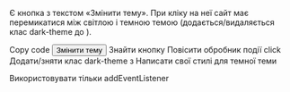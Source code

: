 Є кнопка з текстом «Змінити тему». При кліку на неї сайт має перемикатися між світлою і темною темою (додається/видаляється клас dark-theme до <body>).

Copy code
<button id="toggle-theme">Змінити тему</button>
Знайти кнопку
Повісити обробник події click
Додати/зняти клас dark-theme з <body>
Написати свої стилі для темної теми

Використовувати тільки addEventListener